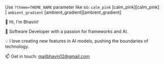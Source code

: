 Use `?theme=THEME_NAME` parameter like so:
 `calm_pink` [calm_pink][calm_pink] | `ambient_gradient` [ambient_gradient][ambient_gradient]

👋 Hi, I'm Bhavin!

🚀 Software Developer with a passion for frameworks and AI.

💡 I love creating new features in AI models, pushing the boundaries of technology.

📫 Get in touch: mailbhavin12@gmail.com
